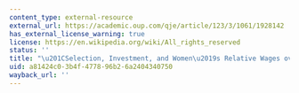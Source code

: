 ```yaml
---
content_type: external-resource
external_url: https://academic.oup.com/qje/article/123/3/1061/1928142
has_external_license_warning: true
license: https://en.wikipedia.org/wiki/All_rights_reserved
status: ''
title: "\u201CSelection, Investment, and Women\u2019s Relative Wages over Time.\u201D"
uid: a81424c0-3b4f-4778-96b2-6a2404340750
wayback_url: ''
---
```

